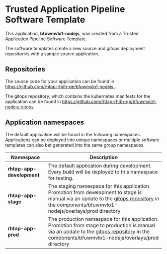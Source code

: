 # Trusted Application Pipeline Software Template

This application, **bfuwmvlo1-nodejs**, was created from a Trusted Application Pipeline Software Template.

The software templates create a new source and gitops deployment repositories with a sample source application. 

## Repositories

The source code for your application can be found in [https://github.com/rhtap-rhdh-qe/bfuwmvlo1-nodejs ](https://github.com/rhtap-rhdh-qe/bfuwmvlo1-nodejs ).
 
The gitops repository, which contains the kubernetes manifests for the application can be found in 
[https://github.com/rhtap-rhdh-qe/bfuwmvlo1-nodejs-gitops ](https://github.com/rhtap-rhdh-qe/bfuwmvlo1-nodejs-gitops ) 

## Application namespaces 

The default application will be found in the following namespaces. Applications can be deployed into unique namespaces or multiple software templates can also bet generated into the same group namespaces.  

|  Namespace   |  Description   |  
| -------- | -------- |   
| **rhtap-app-development** | The default application during development. Every build will be deployed to this namespace for testing. | 
| **rhtap-app-stage** | The staging namespace for this application. Promotion from development to stage is manual via an update to the [gitops repository](https://github.com/rhtap-rhdh-qe/bfuwmvlo1-nodejs-gitops ) in the components/bfuwmvlo1-nodejs/overlays/prod directory |  
| **rhtap-app-prod** | The production namespace for this application. Promotion from stage to production is manual via an update to the [gitops repository](https://github.com/rhtap-rhdh-qe/bfuwmvlo1-nodejs-gitops ) in the components/bfuwmvlo1-nodejs/overlays/prod directory | 